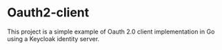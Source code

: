 # Oauth2-client

This project is a simple example of Oauth 2.0 client implementation in Go using a Keycloak identity server.
